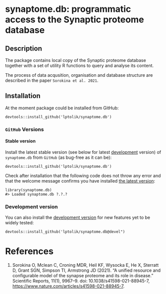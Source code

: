 # synaptome.db: programmatic access to the Synaptic proteome database
## Description
The package contains local copy of the Synaptic proteome database together with a set of utility R functions to query and analyse its content.

The process of data acqusition, organisation and database structure are described in the paper `Sorokina et al. 2021`.

## Installation

At the moment package could be installed from GitHub:
```
devtools::install_github('lptolik/synaptome.db')
```
### `GitHub` Versions

#### Stable version

Install the latest stable version (see below for latest [development](https://github.com/lptolik/synaptome.db#development-version) version) of `synaptome.db` from `GitHub` (as bug-free as it can be):

```{r}
devtools::install_github('lptolik/synaptome.db')
```

Check after installation that the following code does not throw any error and that the welcome message confirms you have installed [the latest version](https://github.com/lptolik/synaptome.db/blob/master/DESCRIPTION#L4):

```{r}
library(synaptome.db) 
#> Loaded synaptome.db ?.?.?
```

### Development version

You can also install the [development version](https://github.com/lptolik/synaptome.db/blob/devel/DESCRIPTION#L4) for new features yet to be widely tested:
```{r}
devtools::install_github('lptolik/synaptome.db@devel")
```


# References
1. Sorokina O, Mclean C, Croning MDR, Heil KF, Wysocka E, He X, Sterratt D, Grant SGN, Simpson TI, Armstrong JD (2021). “A unified resource and configurable model of the synapse proteome and its role in disease.” Scientific Reports, 11(1), 9967–9. doi: 10.1038/s41598-021-88945-7, https://www.nature.com/articles/s41598-021-88945-7.

